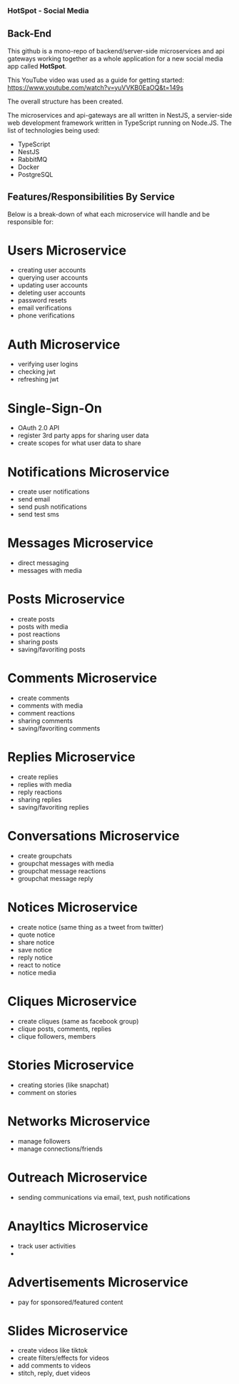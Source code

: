 ### HotSpot - Social Media

## Back-End


This github is a mono-repo of backend/server-side microservices and api gateways working together as a whole application for a new social media app called **HotSpot**.

This YouTube video was used as a guide for getting started: https://www.youtube.com/watch?v=yuVVKB0EaOQ&t=149s

The overall structure has been created.

The microservices and api-gateways are all written in NestJS, a servier-side web development framework
written in TypeScript running on Node.JS. The list of technologies being used:

- TypeScript
- NestJS
- RabbitMQ
- Docker
- PostgreSQL


## Features/Responsibilities By Service

Below is a break-down of what each microservice will handle and be responsible for:



# Users Microservice
- creating user accounts
- querying user accounts
- updating user accounts
- deleting user accounts
- password resets
- email verifications
- phone verifications

# Auth Microservice
- verifying user logins
- checking jwt
- refreshing jwt


# Single-Sign-On
- OAuth 2.0 API
- register 3rd party apps for sharing user data
- create scopes for what user data to share

# Notifications Microservice
- create user notifications
- send email
- send push notifications
- send test sms


# Messages Microservice
- direct messaging
- messages with media

# Posts Microservice
- create posts
- posts with media
- post reactions
- sharing posts
- saving/favoriting posts

# Comments Microservice
- create comments
- comments with media
- comment reactions
- sharing comments
- saving/favoriting comments


# Replies Microservice
- create replies
- replies with media
- reply reactions
- sharing replies
- saving/favoriting replies

# Conversations Microservice
- create groupchats
- groupchat messages with media
- groupchat message reactions
- groupchat message reply

# Notices Microservice
- create notice (same thing as a tweet from twitter)
- quote notice
- share notice
- save notice
- reply notice
- react to notice
- notice media


# Cliques Microservice
- create cliques (same as facebook group)
- clique posts, comments, replies
- clique followers, members

# Stories Microservice
- creating stories (like snapchat)
- comment on stories

# Networks Microservice
- manage followers
- manage connections/friends

# Outreach Microservice
- sending communications via email, text, push notifications

# Anayltics Microservice
- track user activities
- 

# Advertisements Microservice
- pay for sponsored/featured content
  
# Slides Microservice
- create videos like tiktok
- create filters/effects for videos
- add comments to videos
- stitch, reply, duet videos